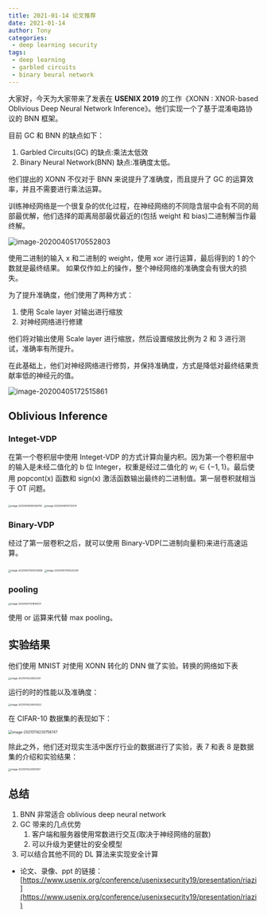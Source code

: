 ```yaml
---
title: 2021-01-14 论文推荐
date: 2021-01-14
author: Tony
categories:
 - deep learning security
tags:
 - deep learning
 - garbled circuits
 - binary beural network
---
```


大家好，今天为大家带来了发表在 **USENIX 2019** 的工作《XONN : XNOR-based Oblivious Deep Neural Network Inference》。他们实现一个了基于混淆电路协议的 BNN 框架。

目前 GC 和 BNN 的缺点如下：
1. Garbled Circuits(GC) 的缺点:乘法太低效
2. Binary Neural Network(BNN) 缺点:准确度太低。

他们提出的 XONN 不仅对于 BNN 来说提升了准确度，而且提升了 GC 的运算效率，并且不需要进行乘法运算。

训练神经网络是一个很复杂的优化过程，在神经网络的不同隐含层中会有不同的局部最优解，他们选择的距离局部最优最近的(包括 weight 和 bias)二进制解当作最终解。

![image-20200405170552803](./img/0114//image-20200405170552803.png)

使用二进制的输入 x 和二进制的 weight，使用 xor 进行运算，最后得到的 1 的个数就是最终结果。
如果仅作如上的操作，整个神经网络的准确度会有很大的损失。

为了提升准确度，他们使用了两种方式：

1. 使用 Scale layer 对输出进行缩放
2. 对神经网络进行修建

他们将对输出使用 Scale layer 进行缩放，然后设置缩放比例为 2 和 3 进行测试，准确率有所提升。

在此基础上，他们对神经网络进行修剪，并保持准确度，方式是降低对最终结果贡献率低的神经元的值。

![image-20200405172515861](./img/0114//image-20200405172515861.png)

## Oblivious Inference

### Integet-VDP
在第一个卷积层中使用 Integet-VDP 的方式计算向量内积。因为第一个卷积层中的输入是未经二值化的 b 位 Integer，权重是经过二值化的 $w_i\in{\lbrace-1,1\rbrace}$。最后使用 popcont(x) 函数和 sign(x) 激活函数输出最终的二进制值。第一层卷积就相当于 OT 问题。

<img src="./img/0114//image-20200406180458795.png" alt="image-20200406180458795" style="zoom:33%;" />

<img src="./img/0114//image-20200406155113574.png" alt="image-20200406155113574" style="zoom:33%;" />

### Binary-VDP

经过了第一层卷积之后，就可以使用 Binary-VDP(二进制向量积)来进行高速运算。

<img src="./img/0114//image-20200407005553899.png" alt="image-20200407005553899" style="zoom:33%;" />

<img src="./img/0114//image-20200407005525240.png" alt="image-20200407005525240" style="zoom:33%;" />

### pooling

<img src="./img/0114//image-20200407121814210.png" alt="image-20200407121845031" style="zoom:33%;" />

使用 or 运算来代替 max pooling。

## 实验结果

他们使用 MNIST 对使用 XONN 转化的 DNN 做了实验。转换的网络如下表

<img src="./img/0114/image-20210114230603301.png" alt="image-20210114230603301" style="zoom:33%;" />

运行的时的性能以及准确度：

<img src="./img/0114/image-20210114230643022.png" alt="image-20210114230643022" style="zoom:33%;" />

在 CIFAR-10 数据集的表现如下：

<img src="./img/0114/image-20210114230756747.png" alt="image-20210114230756747" style="zoom: 50%;" />

除此之外，他们还对现实生活中医疗行业的数据进行了实验，表 7 和表 8 是数据集的介绍和实验结果：

<img src="./img/0114/image-20210114230955917.png" alt="image-20210114230955917" style="zoom:33%;" />

## 总结

1. BNN 非常适合 oblivious deep neural network 
2. GC 带来的几点优势
   1. 客户端和服务器使用常数进行交互(取决于神经网络的层数)
   2. 可以升级为更健壮的安全模型
3. 可以结合其他不同的 DL 算法来实现安全计算

* 论文、录像、ppt 的链接：[https://www.usenix.org/conference/usenixsecurity19/presentation/riazi](https://www.usenix.org/conference/usenixsecurity19/presentation/riazi)
